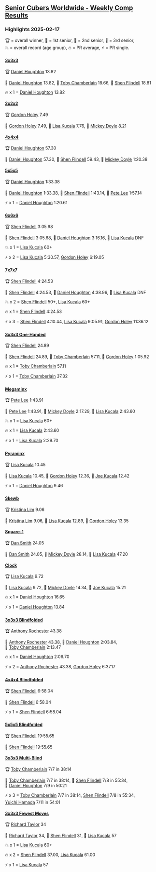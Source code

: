 <style>table {white-space: nowrap;}</style>
<link rel="stylesheet" type="text/css" href="/scw-comp/css/flags.css" />

## [Senior Cubers Worldwide - Weekly Comp Results](/scw-comp/results/)
### Highlights 2025-02-17

<span style="white-space: nowrap;">🏆 = overall winner</span>, <span style="white-space: nowrap;">🥇 = 1st senior</span>, <span style="white-space: nowrap;">🥈 = 2nd senior</span>, <span style="white-space: nowrap;">🥉 = 3rd senior</span>, <span style="white-space: nowrap;">💥 = overall record (age group)</span>, <span style="white-space: nowrap;">🔥 = PR average</span>, <span style="white-space: nowrap;">⚡ = PR single</span>.

#### [3x3x3](333.md)

<span style="white-space: nowrap;">🏆 [Daniel Houghton](../../persons/daniel_houghton/333.md) 13.82</span>

<span style="white-space: nowrap;">🥇 [Daniel Houghton](../../persons/daniel_houghton/333.md) 13.82</span>, <span style="white-space: nowrap;">🥈 [Toby Chamberlain](../../persons/toby_chamberlain/333.md) 18.66</span>, <span style="white-space: nowrap;">🥉 [Shen Flindell](../../persons/shen_flindell/333.md) 18.81</span>

🔥 x 1 = <span style="white-space: nowrap;">[Daniel Houghton](../../persons/daniel_houghton/333.md) 13.82</span>

#### [2x2x2](222.md)

<span style="white-space: nowrap;">🏆 [Gordon Holey](../../persons/gordon_holey/222.md) 7.49</span>

<span style="white-space: nowrap;">🥇 [Gordon Holey](../../persons/gordon_holey/222.md) 7.49</span>, <span style="white-space: nowrap;">🥈 [Lisa Kucala](../../persons/lisa_kucala/222.md) 7.76</span>, <span style="white-space: nowrap;">🥉 [Mickey Doyle](../../persons/mickey_doyle/222.md) 8.21</span>

#### [4x4x4](444.md)

<span style="white-space: nowrap;">🏆 [Daniel Houghton](../../persons/daniel_houghton/444.md) 57.30</span>

<span style="white-space: nowrap;">🥇 [Daniel Houghton](../../persons/daniel_houghton/444.md) 57.30</span>, <span style="white-space: nowrap;">🥈 [Shen Flindell](../../persons/shen_flindell/444.md) 59.43</span>, <span style="white-space: nowrap;">🥉 [Mickey Doyle](../../persons/mickey_doyle/444.md) 1:20.38</span>

#### [5x5x5](555.md)

<span style="white-space: nowrap;">🏆 [Daniel Houghton](../../persons/daniel_houghton/555.md) 1:33.38</span>

<span style="white-space: nowrap;">🥇 [Daniel Houghton](../../persons/daniel_houghton/555.md) 1:33.38</span>, <span style="white-space: nowrap;">🥈 [Shen Flindell](../../persons/shen_flindell/555.md) 1:43.14</span>, <span style="white-space: nowrap;">🥉 [Pete Lee](../../persons/pete_lee/555.md) 1:57.14</span>

⚡ x 1 = <span style="white-space: nowrap;">[Daniel Houghton](../../persons/daniel_houghton/555.md) 1:20.61</span>

#### [6x6x6](666.md)

<span style="white-space: nowrap;">🏆 [Shen Flindell](../../persons/shen_flindell/666.md) 3:05.68</span>

<span style="white-space: nowrap;">🥇 [Shen Flindell](../../persons/shen_flindell/666.md) 3:05.68</span>, <span style="white-space: nowrap;">🥈 [Daniel Houghton](../../persons/daniel_houghton/666.md) 3:16.16</span>, <span style="white-space: nowrap;">🥉 [Lisa Kucala](../../persons/lisa_kucala/666.md) DNF</span>

💥 x 1 = <span style="white-space: nowrap;">[Lisa Kucala](../../persons/lisa_kucala/666.md) 60+</span>

⚡ x 2 = <span style="white-space: nowrap;">[Lisa Kucala](../../persons/lisa_kucala/666.md) 5:30.57</span>, <span style="white-space: nowrap;">[Gordon Holey](../../persons/gordon_holey/666.md) 6:19.05</span>

#### [7x7x7](777.md)

<span style="white-space: nowrap;">🏆 [Shen Flindell](../../persons/shen_flindell/777.md) 4:24.53</span>

<span style="white-space: nowrap;">🥇 [Shen Flindell](../../persons/shen_flindell/777.md) 4:24.53</span>, <span style="white-space: nowrap;">🥈 [Daniel Houghton](../../persons/daniel_houghton/777.md) 4:38.96</span>, <span style="white-space: nowrap;">🥉 [Lisa Kucala](../../persons/lisa_kucala/777.md) DNF</span>

💥 x 2 = <span style="white-space: nowrap;">[Shen Flindell](../../persons/shen_flindell/777.md) 50+</span>, <span style="white-space: nowrap;">[Lisa Kucala](../../persons/lisa_kucala/777.md) 60+</span>

🔥 x 1 = <span style="white-space: nowrap;">[Shen Flindell](../../persons/shen_flindell/777.md) 4:24.53</span>

⚡ x 3 = <span style="white-space: nowrap;">[Shen Flindell](../../persons/shen_flindell/777.md) 4:10.44</span>, <span style="white-space: nowrap;">[Lisa Kucala](../../persons/lisa_kucala/777.md) 9:05.91</span>, <span style="white-space: nowrap;">[Gordon Holey](../../persons/gordon_holey/777.md) 11:36.12</span>

#### [3x3x3 One-Handed](333oh.md)

<span style="white-space: nowrap;">🏆 [Shen Flindell](../../persons/shen_flindell/333oh.md) 24.89</span>

<span style="white-space: nowrap;">🥇 [Shen Flindell](../../persons/shen_flindell/333oh.md) 24.89</span>, <span style="white-space: nowrap;">🥈 [Toby Chamberlain](../../persons/toby_chamberlain/333oh.md) 57.11</span>, <span style="white-space: nowrap;">🥉 [Gordon Holey](../../persons/gordon_holey/333oh.md) 1:05.92</span>

🔥 x 1 = <span style="white-space: nowrap;">[Toby Chamberlain](../../persons/toby_chamberlain/333oh.md) 57.11</span>

⚡ x 1 = <span style="white-space: nowrap;">[Toby Chamberlain](../../persons/toby_chamberlain/333oh.md) 37.32</span>

#### [Megaminx](minx.md)

<span style="white-space: nowrap;">🏆 [Pete Lee](../../persons/pete_lee/minx.md) 1:43.91</span>

<span style="white-space: nowrap;">🥇 [Pete Lee](../../persons/pete_lee/minx.md) 1:43.91</span>, <span style="white-space: nowrap;">🥈 [Mickey Doyle](../../persons/mickey_doyle/minx.md) 2:17.29</span>, <span style="white-space: nowrap;">🥉 [Lisa Kucala](../../persons/lisa_kucala/minx.md) 2:43.60</span>

💥 x 1 = <span style="white-space: nowrap;">[Lisa Kucala](../../persons/lisa_kucala/minx.md) 60+</span>

🔥 x 1 = <span style="white-space: nowrap;">[Lisa Kucala](../../persons/lisa_kucala/minx.md) 2:43.60</span>

⚡ x 1 = <span style="white-space: nowrap;">[Lisa Kucala](../../persons/lisa_kucala/minx.md) 2:29.70</span>

#### [Pyraminx](pyram.md)

<span style="white-space: nowrap;">🏆 [Lisa Kucala](../../persons/lisa_kucala/pyram.md) 10.45</span>

<span style="white-space: nowrap;">🥇 [Lisa Kucala](../../persons/lisa_kucala/pyram.md) 10.45</span>, <span style="white-space: nowrap;">🥈 [Gordon Holey](../../persons/gordon_holey/pyram.md) 12.36</span>, <span style="white-space: nowrap;">🥉 [Joe Kucala](../../persons/joe_kucala/pyram.md) 12.42</span>

⚡ x 1 = <span style="white-space: nowrap;">[Daniel Houghton](../../persons/daniel_houghton/pyram.md) 9.46</span>

#### [Skewb](skewb.md)

<span style="white-space: nowrap;">🏆 [Kristina Lim](../../persons/kristina_lim/skewb.md) 9.06</span>

<span style="white-space: nowrap;">🥇 [Kristina Lim](../../persons/kristina_lim/skewb.md) 9.06</span>, <span style="white-space: nowrap;">🥈 [Lisa Kucala](../../persons/lisa_kucala/skewb.md) 12.89</span>, <span style="white-space: nowrap;">🥉 [Gordon Holey](../../persons/gordon_holey/skewb.md) 13.35</span>

#### [Square-1](sq1.md)

<span style="white-space: nowrap;">🏆 [Dan Smith](../../persons/dan_smith/sq1.md) 24.05</span>

<span style="white-space: nowrap;">🥇 [Dan Smith](../../persons/dan_smith/sq1.md) 24.05</span>, <span style="white-space: nowrap;">🥈 [Mickey Doyle](../../persons/mickey_doyle/sq1.md) 28.14</span>, <span style="white-space: nowrap;">🥉 [Lisa Kucala](../../persons/lisa_kucala/sq1.md) 47.20</span>

#### [Clock](clock.md)

<span style="white-space: nowrap;">🏆 [Lisa Kucala](../../persons/lisa_kucala/clock.md) 9.72</span>

<span style="white-space: nowrap;">🥇 [Lisa Kucala](../../persons/lisa_kucala/clock.md) 9.72</span>, <span style="white-space: nowrap;">🥈 [Mickey Doyle](../../persons/mickey_doyle/clock.md) 14.34</span>, <span style="white-space: nowrap;">🥉 [Joe Kucala](../../persons/joe_kucala/clock.md) 15.21</span>

🔥 x 1 = <span style="white-space: nowrap;">[Daniel Houghton](../../persons/daniel_houghton/clock.md) 16.65</span>

⚡ x 1 = <span style="white-space: nowrap;">[Daniel Houghton](../../persons/daniel_houghton/clock.md) 13.84</span>

#### [3x3x3 Blindfolded](333bf.md)

<span style="white-space: nowrap;">🏆 [Anthony Rochester](../../persons/anthony_rochester/333bf.md) 43.38</span>

<span style="white-space: nowrap;">🥇 [Anthony Rochester](../../persons/anthony_rochester/333bf.md) 43.38</span>, <span style="white-space: nowrap;">🥈 [Daniel Houghton](../../persons/daniel_houghton/333bf.md) 2:03.84</span>, <span style="white-space: nowrap;">🥉 [Toby Chamberlain](../../persons/toby_chamberlain/333bf.md) 2:13.47</span>

🔥 x 1 = <span style="white-space: nowrap;">[Daniel Houghton](../../persons/daniel_houghton/333bf.md) 2:06.70</span>

⚡ x 2 = <span style="white-space: nowrap;">[Anthony Rochester](../../persons/anthony_rochester/333bf.md) 43.38</span>, <span style="white-space: nowrap;">[Gordon Holey](../../persons/gordon_holey/333bf.md) 6:37.17</span>

#### [4x4x4 Blindfolded](444bf.md)

<span style="white-space: nowrap;">🏆 [Shen Flindell](../../persons/shen_flindell/444bf.md) 6:58.04</span>

<span style="white-space: nowrap;">🥇 [Shen Flindell](../../persons/shen_flindell/444bf.md) 6:58.04</span>

⚡ x 1 = <span style="white-space: nowrap;">[Shen Flindell](../../persons/shen_flindell/444bf.md) 6:58.04</span>

#### [5x5x5 Blindfolded](555bf.md)

<span style="white-space: nowrap;">🏆 [Shen Flindell](../../persons/shen_flindell/555bf.md) 19:55.65</span>

<span style="white-space: nowrap;">🥇 [Shen Flindell](../../persons/shen_flindell/555bf.md) 19:55.65</span>

#### [3x3x3 Multi-Blind](333mbf.md)

<span style="white-space: nowrap;">🏆 [Toby Chamberlain](../../persons/toby_chamberlain/333mbf.md) 7/7 in 38:14</span>

<span style="white-space: nowrap;">🥇 [Toby Chamberlain](../../persons/toby_chamberlain/333mbf.md) 7/7 in 38:14</span>, <span style="white-space: nowrap;">🥈 [Shen Flindell](../../persons/shen_flindell/333mbf.md) 7/8 in 55:34</span>, <span style="white-space: nowrap;">🥉 [Daniel Houghton](../../persons/daniel_houghton/333mbf.md) 7/9 in 50:21</span>

⚡ x 3 = <span style="white-space: nowrap;">[Toby Chamberlain](../../persons/toby_chamberlain/333mbf.md) 7/7 in 38:14</span>, <span style="white-space: nowrap;">[Shen Flindell](../../persons/shen_flindell/333mbf.md) 7/8 in 55:34</span>, <span style="white-space: nowrap;">[Yuichi Hamada](../../persons/yuichi_hamada/333mbf.md) 7/11 in 54:01</span>

#### [3x3x3 Fewest Moves](333fm.md)

<span style="white-space: nowrap;">🏆 [Richard Taylor](../../persons/richard_taylor/333fm.md) 34</span>

<span style="white-space: nowrap;">🥇 [Richard Taylor](../../persons/richard_taylor/333fm.md) 34</span>, <span style="white-space: nowrap;">🥈 [Shen Flindell](../../persons/shen_flindell/333fm.md) 31</span>, <span style="white-space: nowrap;">🥉 [Lisa Kucala](../../persons/lisa_kucala/333fm.md) 57</span>

💥 x 1 = <span style="white-space: nowrap;">[Lisa Kucala](../../persons/lisa_kucala/333fm.md) 60+</span>

🔥 x 2 = <span style="white-space: nowrap;">[Shen Flindell](../../persons/shen_flindell/333fm.md) 37.00</span>, <span style="white-space: nowrap;">[Lisa Kucala](../../persons/lisa_kucala/333fm.md) 61.00</span>

⚡ x 1 = <span style="white-space: nowrap;">[Lisa Kucala](../../persons/lisa_kucala/333fm.md) 57</span>


<!-- Global site tag (gtag.js) - Google Analytics -->
<script async src="https://www.googletagmanager.com/gtag/js?id=UA-86348435-3"></script>
<script>window.dataLayer = window.dataLayer || []; function gtag() {dataLayer.push(arguments);} gtag('js', new Date()); gtag('config', 'UA-86348435-3');</script>
